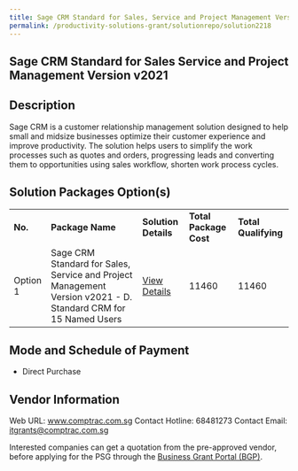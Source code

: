 ```yaml
---
title: Sage CRM Standard for Sales, Service and Project Management Version v2021
permalink: /productivity-solutions-grant/solutionrepo/solution2218
---
```


## Sage CRM Standard for Sales Service and Project Management Version v2021

## Description

Sage CRM is a customer relationship management solution designed to help small and midsize businesses optimize their customer experience and improve productivity.  The solution helps users to simplify the work processes such as quotes and orders, progressing leads and converting them to opportunities using sales workflow, shorten work process cycles.

## Solution Packages Option(s)

<table>
<tr>
<td><b>No.</b></td>
<td><b>Package Name</b></td>
<td><b>Solution Details</b></td>
<td><b>Total Package Cost</b></td>
<td><b>Total Qualifying</b></td>
</tr>
<tr>
<td>Option 1</td>
<td>Sage CRM Standard for Sales, Service and Project Management Version v2021 - D. Standard CRM for 15 Named Users</td>
<td><a href='https://www.gobusiness.gov.sg/images/psg/ComptracSystems20200856_Desensitised_Annex_3_Part_4.pdf'>View Details</a></td>
<td>11460</td>
<td>11460</td>
</tr>
</table>

## Mode and Schedule of Payment

 - Direct Purchase

## Vendor Information

 Web URL: www.comptrac.com.sg 
Contact Hotline: 68481273 
Contact Email: itgrants@comptrac.com.sg 


Interested companies can get a quotation from the pre-approved vendor, before applying for the PSG through the <a href='https://www.businessgrants.gov.sg/'>Business Grant Portal (BGP)</a>.

<script src="/jquery/resize-tables.js"></script>

